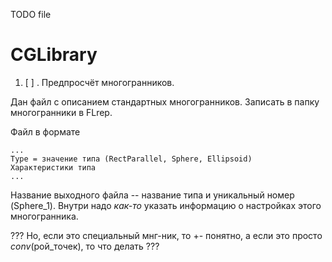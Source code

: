 TODO file

# CGLibrary

1. [ ] . Предпросчёт многогранников.

Дан файл с описанием стандартных многогранников. Записать в папку многогранники в FLrep. 

Файл в формате

```
...
Type = значение типа (RectParallel, Sphere, Ellipsoid)
Характеристики типа
...
```
Название выходного файла -- название типа и уникальный номер (Sphere_1).
Внутри надо _как-то_ указать информацию о настройках этого многогранника.

??? Но, если это специальный мнг-ник, то +- понятно, а если это просто $conv$(рой_точек), то что делать ???


[//]: # (# Проект: Bridges)

[//]: # (## LDG-папки-файлы)

[//]: # ()
[//]: # ( 1. [ ] Сделать )

[//]: # ()
[//]: # (## Программа)

